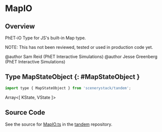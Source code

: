 # MapIO

## Overview

PhET-iO Type for JS's built-in Map type.

NOTE: This has not been reviewed, tested or used in production code yet.

@author Sam Reid (PhET Interactive Simulations)
@author Jesse Greenberg (PhET Interactive Simulations)

## Type MapStateObject {: #MapStateObject }


```js
import type { MapStateObject } from 'scenerystack/tandem';
```


Array&lt;[ KState, VState ]&gt;



## Source Code

See the source for [MapIO.ts](https://github.com/phetsims/tandem/blob/main/js/types/MapIO.ts) in the [tandem](https://github.com/phetsims/tandem) repository.
